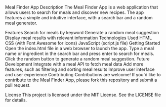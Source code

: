 Meal Finder App
Description
The Meal Finder App is a web application that allows users to search for meals and discover new recipes. The app features a simple and intuitive interface, with a search bar and a random meal generator.

Features
Search for meals by keyword
Generate a random meal suggestion
Display meal results with relevant information
Technologies Used
HTML
CSS (with Font Awesome for icons)
JavaScript (script.js file)
Getting Started
Open the index.html file in a web browser to launch the app.
Type a meal name or ingredient in the search bar and press enter to search for meals.
Click the random button to generate a random meal suggestion.
Future Development
Integrate with a meal API to fetch meal data
Add more features, such as filtering and sorting meal results
Improve user interface and user experience
Contributing
Contributions are welcome! If you'd like to contribute to the Meal Finder App, please fork this repository and submit a pull request.

License
This project is licensed under the MIT License. See the LICENSE file for details.